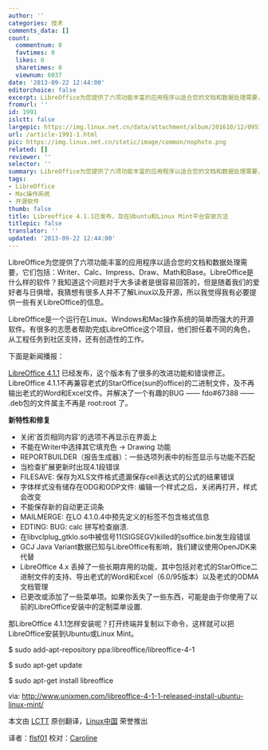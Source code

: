 ```yaml
---
author: ''
categories: 技术
comments_data: []
count:
  commentnum: 0
  favtimes: 0
  likes: 0
  sharetimes: 0
  viewnum: 6037
date: '2013-09-22 12:44:00'
editorchoice: false
excerpt: LibreOffice为您提供了六项功能丰富的应用程序以适合您的文档和数据处理需要，它们包括：Writer、Calc、Impress、Draw、Math和Base。LibreOffice是什么样的软件？我知道这个问题对于大多读者是很容易回答的，但是随  ...
fromurl: ''
id: 1991
islctt: false
largepic: https://img.linux.net.cn/data/attachment/album/201610/12/095124vr9cmdgilii8rrwr.png
url: /article-1991-1.html
pic: https://img.linux.net.cn/static/image/common/nophoto.png
related: []
reviewer: ''
selector: ''
summary: LibreOffice为您提供了六项功能丰富的应用程序以适合您的文档和数据处理需要，它们包括：Writer、Calc、Impress、Draw、Math和Base。LibreOffice是什么样的软件？我知道这个问题对于大多读者是很容易回答的，但是随  ...
tags:
- LibreOffice
- Mac操作系统
- 开源软件
thumb: false
title: Libreoffice 4.1.1已发布，及在Ubuntu和Linux Mint平台安装方法
titlepic: false
translator: ''
updated: '2013-09-22 12:44:00'
---
```


LibreOffice为您提供了六项功能丰富的应用程序以适合您的文档和数据处理需要，它们包括：Writer、Calc、Impress、Draw、Math和Base。LibreOffice是什么样的软件？我知道这个问题对于大多读者是很容易回答的，但是随着我们的爱好者与日俱增，我猜想有很多人并不了解Linux以及开源，所以我觉得我有必要提供一些有关LibreOffice的信息。


LibreOffice是一个运行在Linux、Windows和Mac操作系统的简单而强大的开源软件。有很多的志愿者帮助完成LibreOffice这个项目，他们担任着不同的角色，从工程任务到社区支持，还有创造性的工作。


下面是新闻播报：


[LibreOffice 4.1.1](http://www.libreoffice.org/download/release-notes/) 已经发布，这个版本有了很多的改进功能和错误修正。LibreOffice 4.1.1不再兼容老式的StarOffice(sun的office)的二进制文件，及不再输出老式的Word和Excel文件。并解决了一个有趣的BUG —— fdo#67388 —— .deb包的文件属主不再是 root:root 了。


**新特性和修复**


* 关闭'首页相同内容'的选项不再显示在界面上
* 不能在Writer中选择其它填充色 -> Drawing 功能
* REPORTBUILDER（报告生成器）：一些选项列表中的标签显示与功能不匹配
* 当检查扩展更新时出现4.1段错误
* FILESAVE: 保存为XLS文件格式遗漏保存cell表达式的公式的结果错误
* 字体样式没有储存在ODG和ODP文件: 编辑一个样式之后，关闭再打开，样式会改变
* 不能保存新的自动更正词条
* MAILMERGE: 在LO 4.1.0.4中预先定义的标签不包含格式信息
* EDTING: BUG: calc 拼写检查崩溃.
* 在libvclplug\_gtklo.so中被信号11(SIGSEGV)killed的soffice.bin发生段错误
* GCJ Java Variant数据已知与LibreOffice有影响，我们建议使用OpenJDK来代替
* LibreOffice 4.x 丢掉了一些长期弃用的功能，其中包括对老式的StarOffice二进制文件的支持、导出老式的Word和Excel（6.0/95版本）以及老式的ODMA文档管理
* 已更改或添加了一些菜单项。如果你丢失了一些东西，可能是由于你使用了以前的LibreOffice安装中的定制菜单设置.


那LibreOffice 4.1.1怎样安装呢？打开终端并复制以下命令，这样就可以把LibreOffice安装到Ubuntu或Linux Mint。


 


$ sudo add-apt-repository ppa:libreoffice/libreoffice-4-1 


$ sudo apt-get update


$ sudo apt-get install libreoffice


 


via: <http://www.unixmen.com/libreoffice-4-1-1-released-install-ubuntu-linux-mint/>


本文由 [LCTT](https://github.com/LCTT/TranslateProject) 原创翻译，[Linux中国](http://linux.cn/portal.php) 荣誉推出


译者：[flsf01](http://linux.cn/space/flsf01) 校对：[Caroline](http://linux.cn/space/14763)